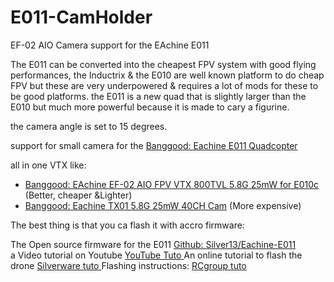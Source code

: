 # E011-CamHolder
EF-02 AIO Camera support for the EAchine E011

The E011 can be converted into the cheapest FPV system with good flying performances, the Inductrix & the E010 are well known platform to do cheap FPV but these are very underpowered & requires a lot of mods for these to be good platforms. the E011 is a new quad that is slightly larger than the E010 but much more powerful because it is made to cary a figurine.

the camera angle is set to 15 degrees.

support for small camera for the <a href="https://www.banggood.com/Eachine-E011-Mini-2_4G-Headless-Mode-With-60000RPM-716-Coreless-Motor-Toy-Brick-RC-Quadcopter-RTF-p-1135724.html?p=H82219784250201409OC">Banggood: Eachine E011 Quadcopter</a> 

all in one VTX like:
 - <a href="https://www.banggood.com/Eachine-E010C-E010S-Spare-Part-p-1119217.html?p=H82219784250201409OC">Banggood: EAchine EF-02 AIO FPV VTX 800TVL 5.8G 25mW for E010c</a> (Better, cheaper &Lighter)
 - <a href="http://www.banggood.com/fr/Eachine-TX01-Super-Mini-AIO-5_8G-40CH-25MW-VTX-600TVL-14-Cmos-FPV-Transmitter-p-1088374.html?p=H82219784250201409OC">Banggood: Eachine TX01 5.8G 25mW 40CH  Cam</a>  (More expensive)

The best thing is that you ca flash it with accro firmware:

The Open source firmware for the E011 <a href="https://github.com/silver13/Eachine-E011">Github: Silver13/Eachine-E011 </a>  
a Video tutorial on Youtube <a href="http://www.youtube.com/watch?v=VRfEtujo7K0">YouTube Tuto </a>
An online tutorial to flash the drone <a href="http://sirdomsen.diskstation.me/dokuwiki/doku.php">Silverware tuto </a> 
Flashing instructions: <a href="https://www.rcgroups.com/forums/showthread.php?2876797-Boldclash-bwhoop-B-03-opensource-firmware">RCgroup tuto </a> 

